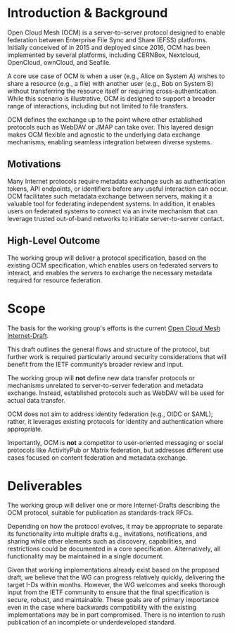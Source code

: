 # Introduction & Background

Open Cloud Mesh (OCM) is a server-to-server protocol designed to enable
federation between Enterprise File Sync and Share (EFSS) platforms.
Initially conceived of in 2015 and deployed since 2016, OCM has been
implemented by several platforms, including CERNBox, Nextcloud,
OpenCloud, ownCloud, and Seafile.

A core use case of OCM is when a user (e.g., Alice on System A) wishes
to share a resource (e.g., a file) with another user (e.g., Bob on System B)
without transferring the resource itself or requiring cross-authentication.
While this scenario is illustrative, OCM is designed to support a broader
range of interactions, including but not limited to file transfers.

OCM defines the exchange up to the point where other established
protocols such as WebDAV or JMAP can take over. This layered design
makes OCM flexible and agnostic to the underlying data exchange
mechanisms, enabling seamless integration between diverse systems.

## Motivations

Many Internet protocols require metadata exchange such as
authentication tokens, API endpoints, or identifiers before any useful
interaction can occur. OCM facilitates such metadata exchange between
servers, making it a valuable tool for federating independent systems.
In addition, it enables users on federated systems to connect via an
invite mechanism that can leverage trusted out-of-band networks
to initiate server-to-server contact.

## High-Level Outcome

The working group will deliver a protocol specification, based on the
existing OCM specification, which enables users on federated servers
to interact, and enables the servers to exchange the necessary metadata
required for resource federation.

# Scope

The basis for the working group's efforts is the current [Open Cloud
Mesh Internet-Draft](https://datatracker.ietf.org/doc/draft-lopresti-open-cloud-mesh/).

This draft outlines the general flows and structure of the protocol,
but further work is required particularly around security
considerations that will benefit from the IETF community’s broader
review and input.

The working group will **not** define new data transfer protocols or
mechanisms unrelated to server-to-server federation and metadata
exchange. Instead, established protocols such as WebDAV will be used
for actual data transfer.

OCM does not aim to address identity federation (e.g., OIDC or SAML);
rather, it leverages existing protocols for identity and authentication
where appropriate.

Importantly, OCM is **not** a competitor to user-oriented messaging or
social protocols like ActivityPub or Matrix federation, but addresses
different use cases focused on content federation and metadata
exchange.

# Deliverables

The working group will deliver one or more Internet-Drafts describing
the OCM protocol, suitable for publication as standards-track RFCs.

Depending on how the protocol evolves, it may be appropriate to
separate its functionality into multiple drafts e.g., invitations,
notifications, and sharing while other elements such as discovery,
capabilities, and restrictions could be documented in a core
specification. Alternatively, all functionality may be maintained in a
single document.

Given that working implementations already exist based on the proposed
draft, we believe that the WG can progress relatively quickly, delivering the
target I-Ds within months. However, the WG welcomes and seeks thorough input
from the IETF community to ensure that the final specification is secure,
robust, and maintainable. These goals are of primary importance even
in the case where backwards compatibility with the existing implementations
may be in part compromised. There is no intention to rush publication
of an incomplete or underdeveloped standard.
